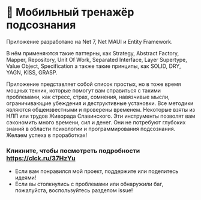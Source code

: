 # 📲 Мобильный тренажёр подсознания

Приложение разработано на Net 7, Net MAUI и Entity Framework.

В нём применяются такие паттерны, как Strategy, Abstract Factory, Mapper, Repository, Unit Of Work, Separated Interface, Layer Supertype, Value Object, Specification а также такие принципы, как SOLID, DRY, YAGN, KISS, GRASP.

Приложение представляет  собой список простых,  но  в тоже время мощных техник, которые помогут вам     справиться      с         такими проблемами,  как  стресс,    страх, сомнения,    навязчивые     мысли, ограничивающие   убеждения   и деструктивные   установки.   Все методики  являются общеизвестными и проверены временем. Некоторые взяты из НЛП или трудов Живорада Славинского. Эти инструменты позволят вам сэкономить много времени, сил и денег. Они не потребуют глубоких знаний в области психологии и программирования подсознания. Желаем успеха в проработках!

### Кликните, чтобы посмотреть подробности https://clck.ru/37HzYu

- Если вам понравился мой проект, поддержите или поделитесь идеями!
- Если вы столкнулись с проблемами или обнаружили баг, пожалуйста, воспользуйтесь разделом issue!
